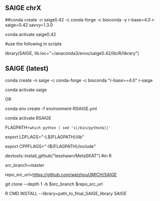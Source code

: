 ## SAIGE chrX

##conda create -n saige0.42 -c conda-forge -c bioconda -y r-base=4.0 r-saige=0.42 savvy=1.3.0

conda activate saige0.42

#use the following in scripts

library(SAIGE, lib.loc="~/anaconda3/envs/saige0.42/lib/R/library")

## SAIGE (latest)
conda create -n saige -c conda-forge -c bioconda "r-base>=4.0" r-saige

conda activate saige

OR

conda env create -f environment-RSAIGE.yml

conda activate RSAIGE

FLAGPATH=`which python | sed 's|/bin/python$||'`

export LDFLAGS="-L${FLAGPATH}/lib"

export CPPFLAGS="-I${FLAGPATH}/include"

devtools::install_github("leeshawn/MetaSKAT") #in R

src_branch=master

repo_src_url=https://github.com/weizhouUMICH/SAIGE

git clone --depth 1 -b $src_branch $repo_src_url

R CMD INSTALL --library=path_to_final_SAIGE_library SAIGE
  
